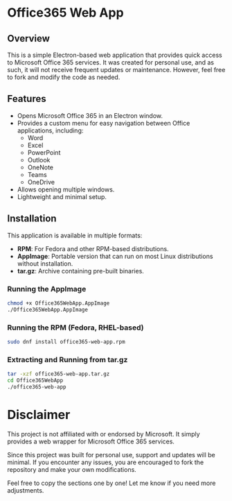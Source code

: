 # Office365 Web App

## Overview
This is a simple Electron-based web application that provides quick access to Microsoft Office 365 services. It was created for personal use, and as such, it will not receive frequent updates or maintenance. However, feel free to fork and modify the code as needed.

## Features
- Opens Microsoft Office 365 in an Electron window.
- Provides a custom menu for easy navigation between Office applications, including:
  - Word
  - Excel
  - PowerPoint
  - Outlook
  - OneNote
  - Teams
  - OneDrive
- Allows opening multiple windows.
- Lightweight and minimal setup.

## Installation
This application is available in multiple formats:
- **RPM**: For Fedora and other RPM-based distributions.
- **AppImage**: Portable version that can run on most Linux distributions without installation.
- **tar.gz**: Archive containing pre-built binaries.

### Running the AppImage
```sh
chmod +x Office365WebApp.AppImage
./Office365WebApp.AppImage
```
### Running the RPM (Fedora, RHEL-based)
```sh
sudo dnf install office365-web-app.rpm
```

### Extracting and Running from tar.gz
```sh
tar -xzf office365-web-app.tar.gz
cd Office365WebApp
./office365-web-app
```
# Disclaimer
This project is not affiliated with or endorsed by Microsoft. It simply provides a web wrapper for Microsoft Office 365 services.

Since this project was built for personal use, support and updates will be minimal. If you encounter any issues, you are encouraged to fork the repository and make your own modifications.

Feel free to copy the sections one by one! Let me know if you need more adjustments.
